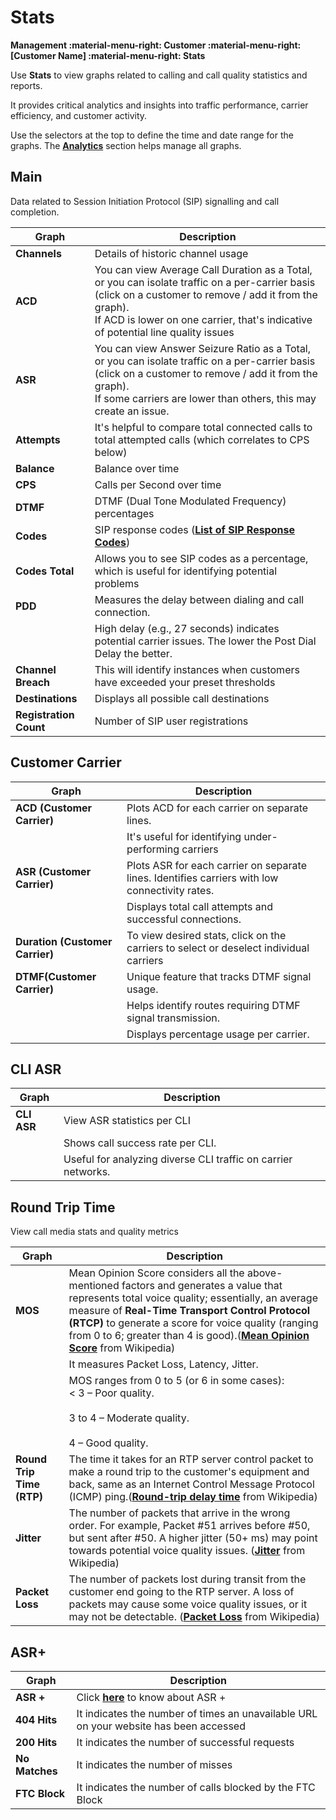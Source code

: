 # Stats

**Management :material-menu-right: Customer :material-menu-right: [Customer Name] :material-menu-right: Stats**

Use **Stats** to view graphs related to calling and call quality statistics and reports.

It provides critical analytics and insights into traffic performance, carrier efficiency, and customer activity.

Use the selectors at the top to define the time and date range for the graphs. The [**Analytics**](https://docs.connexcs.com/developers/analytics/) section helps manage all graphs.

## Main

Data related to Session Initiation Protocol (SIP) signalling and call completion.  

| **Graph**| **Description**|
|----------|----------------|
| **Channels**| Details of historic channel usage|
| **ACD**| You can view Average Call Duration as a Total, or you can isolate traffic on a per-carrier basis (click on a customer to remove / add it from the graph).<br>If ACD is lower on one carrier, that's indicative of potential line quality issues</br>|
| **ASR**| You can view Answer Seizure Ratio as a Total, or you can isolate traffic on a per-carrier basis (click on a customer to remove / add it from the graph).<br>If some carriers are lower than others, this may create an issue.</br>|
| **Attempts**| It's helpful to compare total connected calls to total attempted calls (which correlates to CPS below)|
| **Balance**| Balance over time|
| **CPS**| Calls per Second over time|
| **DTMF**| DTMF (Dual Tone Modulated Frequency) percentages|
| **Codes**| SIP response codes ([**List of SIP Response Codes**](https://en.wikipedia.org/wiki/List_of_SIP_response_codes))|
| **Codes Total**| Allows you to see SIP codes as a percentage, which is useful for identifying potential problems|
| **PDD**| Measures the delay between dialing and call connection.|
||High delay (e.g., 27 seconds) indicates potential carrier issues. The lower the Post Dial Delay the better.|
| **Channel Breach**| This will identify instances when customers have exceeded your preset thresholds|
| **Destinations**| Displays all possible call destinations|
|**Registration Count**|Number of SIP user registrations|

## Customer Carrier

| **Graph**| **Description**|
|----------|----------------|
| **ACD (Customer Carrier)**| Plots ACD for each carrier on separate lines.|
||It's useful for identifying under-performing carriers|
| **ASR (Customer Carrier)**| Plots ASR for each carrier on separate lines. Identifies carriers with low connectivity rates.|
||Displays total call attempts and successful connections.|
| **Duration (Customer Carrier)** | To view desired stats, click on the carriers to select or deselect individual carriers|
| **DTMF(Customer Carrier)**| Unique feature that tracks DTMF signal usage.|
||Helps identify routes requiring DTMF signal transmission.|
||Displays percentage usage per carrier.|

## CLI ASR

| **Graph**| **Description**|
|----------|----------------|
| **CLI ASR**| View ASR statistics per CLI|
||Shows call success rate per CLI.|
||Useful for analyzing diverse CLI traffic on carrier networks.|

## Round Trip Time

View call media stats and quality metrics

| **Graph**| **Description**|
|----------|----------------|
| **MOS**| Mean Opinion Score considers all the above-mentioned factors and generates a value that represents total voice quality; essentially, an average measure of **Real-Time Transport Control Protocol (RTCP)** to generate a score for voice quality (ranging from 0 to 6; greater than 4 is good).([**Mean Opinion Score**](https://en.wikipedia.org/wiki/Mean_opinion_score) from Wikipedia)|
|| It measures Packet Loss, Latency, Jitter.|
||MOS ranges from 0 to 5 (or 6 in some cases): <br>< 3 – Poor quality.</br><br>3 to 4 – Moderate quality.</br> <br>4 – Good quality.</br>|
| **Round Trip Time (RTP)** | The time it takes for an RTP server control packet to make a round trip to the customer's equipment and back, same as an Internet Control Message Protocol (ICMP) ping.([**Round-trip delay time**](https://en.wikipedia.org/wiki/Round-trip_delay_time) from Wikipedia)|
| **Jitter** | The number of packets that arrive in the wrong order. For example, Packet #51 arrives before #50, but sent after #50. A higher jitter (50+ ms) may point towards potential voice quality issues. ([**Jitter**](https://en.wikipedia.org/wiki/Jitter) from Wikipedia)|
| **Packet Loss**| The number of packets lost during transit from the customer end going to the RTP server. A loss of packets may cause some voice quality issues, or it may not be detectable. ([**Packet Loss**](https://en.wikipedia.org/wiki/Packet_loss) from Wikipedia)|

## ASR+

| **Graph**| **Description**|
|----------|----------------|
|**ASR +**| Click [**here**](https://docs.connexcs.com/customer/routing/#answer-seizure-ratio-plus-details) to know about ASR + |
|**404 Hits**|It indicates the number of times an unavailable URL on your website has been accessed|
|**200 Hits**|It indicates the number of successful requests|
|**No Matches**|It indicates the number of misses|
|**FTC Block**| It indicates the number of calls blocked by the FTC Block|

